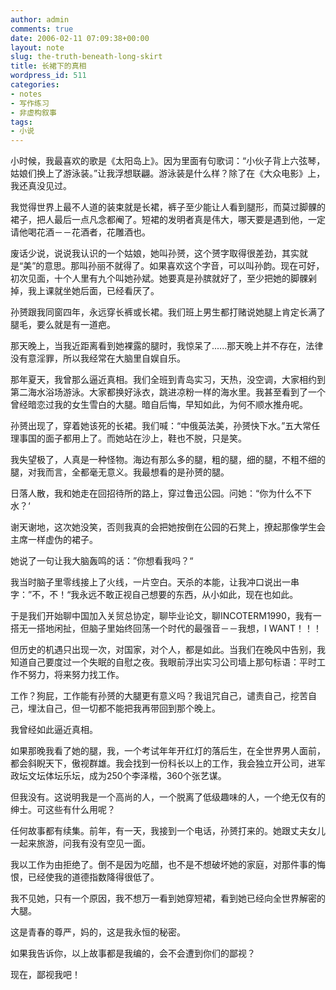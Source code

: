 ```yaml
---
author: admin
comments: true
date: 2006-02-11 07:09:38+00:00
layout: note
slug: the-truth-beneath-long-skirt
title: 长裙下的真相
wordpress_id: 511
categories:
- notes
- 写作练习
- 非虚构叙事
tags:
- 小说
---
```


小时候，我最喜欢的歌是《太阳岛上》。因为里面有句歌词：“小伙子背上六弦琴，姑娘们换上了游泳装。”让我浮想联翩。游泳装是什么样？除了在《大众电影》上，我还真没见过。

我觉得世界上最不人道的装束就是长裙，裤子至少能让人看到腿形，而莫过脚髁的裙子，把人最后一点凡念都阉了。短裙的发明者真是伟大，哪天要是遇到他，一定请他喝花酒－－花酒者，花雕酒也。

废话少说，说说我认识的一个姑娘，她叫孙赟，这个赟字取得很差劲，其实就是“美”的意思。那叫孙丽不就得了。如果喜欢这个字音，可以叫孙韵。现在可好，初次见面，十个人里有九个叫她孙斌。她要真是孙膑就好了，至少把她的脚髁剁掉，我上课就坐她后面，已经看厌了。

孙赟跟我同窗四年，永远穿长裤或长裙。我们班上男生都打赌说她腿上肯定长满了腿毛，要么就是有一道疤。

那天晚上，当我近距离看到她裸露的腿时，我惊呆了......那天晚上并不存在，法律没有意淫罪，所以我经常在大脑里自娱自乐。

那年夏天，我曾那么逼近真相。我们全班到青岛实习，天热，没空调，大家相约到第二海水浴场游泳。大家都换好泳衣，跳进凉粉一样的海水里。我甚至看到了一个曾经暗恋过我的女生雪白的大腿。暗自后悔，早知如此，为何不顺水推舟呢。

孙赟出现了，穿着她该死的长裙。我们喊：“中俄英法美，孙赟快下水。”五大常任理事国的面子都用上了。而她站在沙上，鞋也不脱，只是笑。

我失望极了，人真是一种怪物。海边有那么多的腿，粗的腿，细的腿，不粗不细的腿，对我而言，全都毫无意义。我最想看的是孙赟的腿。

日落人散，我和她走在回招待所的路上，穿过鲁迅公园。问她：“你为什么不下水？‘

谢天谢地，这次她没笑，否则我真的会把她按倒在公园的石凳上，撩起那像学生会主席一样虚伪的裙子。

她说了一句让我大脑轰鸣的话：”你想看我吗？“

我当时脑子里零线接上了火线，一片空白。天杀的本能，让我冲口说出一串字：”不，不！“我永远不敢正视自己想要的东西，从小如此，现在也如此。

于是我们开始聊中国加入关贸总协定，聊毕业论文，聊INCOTERM1990，我有一搭无一搭地闲扯，但脑子里始终回荡一个时代的最强音－－我想，I WANT！！！

但历史的机遇只出现一次，对国家，对个人，都是如此。当我们在晚风中告别，我知道自己要度过一个失眠的自慰之夜。我眼前浮出实习公司墙上那句标语：平时工作不努力，将来努力找工作。


工作？狗屁，工作能有孙赟的大腿更有意义吗？我诅咒自己，谴责自己，挖苦自己，埋汰自己，但一切都不能把我再带回到那个晚上。

我曾经如此逼近真相。

如果那晚我看了她的腿，我，一个考试年年开红灯的落后生，在全世界男人面前，都会斜睨天下，傲视群雄。我会找到一份科长以上的工作，我会独立开公司，进军政坛文坛体坛乐坛，成为250个李泽楷，360个张艺谋。

但我没有。这说明我是一个高尚的人，一个脱离了低级趣味的人，一个绝无仅有的绅士。可这些有什么用呢？

任何故事都有续集。前年，有一天，我接到一个电话，孙赟打来的。她跟丈夫女儿一起来旅游，问我有没有空见一面。

我以工作为由拒绝了。倒不是因为吃醋，也不是不想破坏她的家庭，对那件事的悔恨，已经使我的道德指数降得很低了。

我不见她，只有一个原因，我不想万一看到她穿短裙，看到她已经向全世界解密的大腿。

这是青春的尊严，妈的，这是我永恒的秘密。

如果我告诉你，以上故事都是我编的，会不会遭到你们的鄙视？

现在，鄙视我吧！
